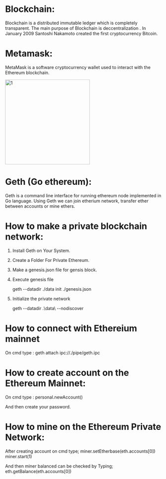 # Blockchain:
Blockchain is a distributed immutable ledger which is completely transparent.
The main purpose of Blockchain is deccentralization .
In January 2009 Santoshi Nakamoto created the first cryptocurrency Bitcoin.

# Metamask:
MetaMask is a software cryptocurrency wallet used to interact with the Ethereum blockchain.

<img width="273" alt="1" src="https://github.com/RupeshKumar4511/Blockchain-Technology/assets/149661006/5b5cd6b2-f495-4aa3-8c71-0ad236c7e170">

# Geth (Go ethereum):
Geth is a command line interface for running ethereum node implemented in Go language.
Using Geth we can join etherium network, transfer ether between accounts or mine ethers.


# How to make a private blockchain network:

1) Install Geth on Your System.
   
2) Create a Folder For Private Ethereum.
   
3) Make a genesis.json file for gensis block.
     
4) Execute genesis file
   
   geth --datadir ./data init ./genesis.json

5) Initialize the private network
    
    geth --datadir .\data\ --nodiscover 


# How to connect with Ethereium mainnet
On cmd type :   geth attach ipc://./pipe/geth.ipc

# How to create account on the Ethereum Mainnet:
On cmd type :    personal.newAccount()

And then create your password.


# How to mine on the Ethereum Private Network:
After creating account on cmd type;
miner.setEtherbase(eth.accounts[0])
miner.start(1)

And then miner balanced can be checked by Typing;
eth.getBalance(eth.accounts[0])



